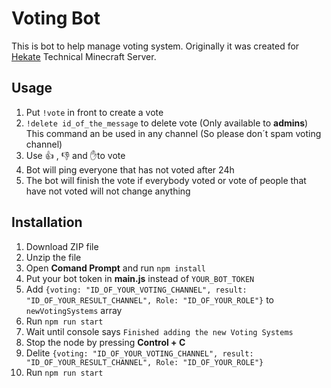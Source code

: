 # Voting Bot   
This is bot to help manage voting system. Originally it was created for [Hekate](https://discord.gg/sfCkZDA) Technical Minecraft Server.   
## Usage   
1. Put `!vote` in front to create a vote   
2. `!delete id_of_the_message` to delete vote (Only available to **admins**)   
    This command an be used in any channel (So please don´t spam voting channel)   
3. Use :thumbsup: , :thumbsdown:  and :raised_hand:to vote   
4. Bot will ping everyone that has not voted after 24h   
5. The bot will finish the vote if everybody voted or vote of people that have not voted will not change anything    

## Installation   

1. Download ZIP file
2. Unzip the file
3. Open **Comand Prompt** and run `npm install`
4. Put your bot token in **main.js** instead of `YOUR_BOT_TOKEN`
5. Add `{voting: "ID_OF_YOUR_VOTING_CHANNEL", result: "ID_OF_YOUR_RESULT_CHANNEL", Role: "ID_OF_YOUR_ROLE"}` to `newVotingSystems` array
6. Run `npm run start`
7. Wait until console says `Finished adding the new Voting Systems`
8. Stop the node by pressing **Control + C**
9. Delite `{voting: "ID_OF_YOUR_VOTING_CHANNEL", result: "ID_OF_YOUR_RESULT_CHANNEL", Role: "ID_OF_YOUR_ROLE"}`
10. Run `npm run start`   
